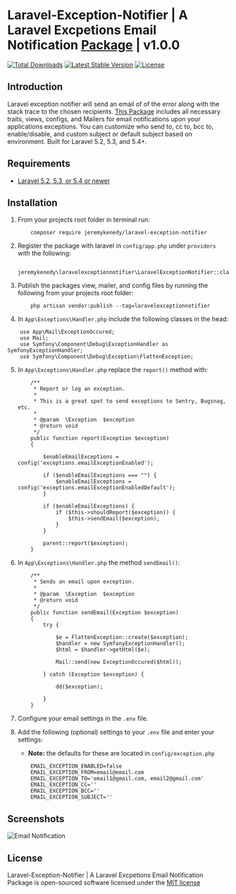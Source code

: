 # Laravel-Exception-Notifier | A Laravel Excpetions Email Notification [Package](https://packagist.org/packages/jeremykenedy/laravel-exception-notifier) | v1.0.0

[![Total Downloads](https://poser.pugx.org/jeremykenedy/laravel-exception-notifier/d/total.svg)](https://packagist.org/packages/jeremykenedy/laravel-exception-notifier)
[![Latest Stable Version](https://poser.pugx.org/jeremykenedy/laravel-exception-notifier/v/stable.svg)](https://packagist.org/packages/jeremykenedy/laravel-exception-notifier)
[![License](https://poser.pugx.org/jeremykenedy/laravel-exception-notifier/license.svg)](https://packagist.org/packages/jeremykenedy/laravel-exception-notifier)

## Introduction

Laravel exception notifier will send an email of of the error along with the stack trace to the chosen recipients. [This Package](https://packagist.org/packages/jeremykenedy/laravel-exception-notifier) includes all necessary traits, views, configs, and Mailers for email notifications upon your applications exceptions. You can customize who send to, cc to, bcc to, enable/disable, and custom subject or default subject based on environment. Built for Laravel 5.2, 5.3, and 5.4+.

## Requirements

* [Laravel 5.2, 5.3, or 5.4 or newer](https://laravel.com/docs/installation)

## Installation

1. From your projects root folder in terminal run:

    ```
        composer require jeremykenedy/laravel-exception-notifier
    ```

2. Register the package with laravel in `config/app.php` under `providers` with the following:

   ```
      jeremykenedy\laravelexceptionnotifier\LaravelExceptionNotifier::class,
   ```

3. Publish the packages view, mailer, and config files by running the following from your projects root folder:

    ```
        php artisan vendor:publish --tag=laravelexceptionnotifier
    ```

4. In `App\Exceptions\Handler.php` include the following classes in the head:

```
    use App\Mail\ExceptionOccured;
    use Mail;
    use Symfony\Component\Debug\ExceptionHandler as SymfonyExceptionHandler;
    use Symfony\Component\Debug\Exception\FlattenException;
```

5. In `App\Exceptions\Handler.php` replace the `report()` method with:

    ```
        /**
         * Report or log an exception.
         *
         * This is a great spot to send exceptions to Sentry, Bugsnag, etc.
         *
         * @param  \Exception  $exception
         * @return void
         */
        public function report(Exception $exception)
        {

            $enableEmailExceptions = config('exceptions.emailExceptionEnabled');

            if ($enableEmailExceptions === "") {
                $enableEmailExceptions = config('exceptions.emailExceptionEnabledDefault');
            }

            if ($enableEmailExceptions) {
                if ($this->shouldReport($exception)) {
                    $this->sendEmail($exception);
                }
            }

            parent::report($exception);
        }
    ```

6. In `App\Exceptions\Handler.php` the method `sendEmail()`:

    ```
        /**
         * Sends an email upon exception.
         *
         * @param  \Exception  $exception
         * @return void
         */
        public function sendEmail(Exception $exception)
        {
            try {

                $e = FlattenException::create($exception);
                $handler = new SymfonyExceptionHandler();
                $html = $handler->getHtml($e);

                Mail::send(new ExceptionOccured($html));

            } catch (Exception $exception) {

                dd($exception);

            }
        }
    ```

7. Configure your email settings in the `.env` file.

8. Add the following (optional) settings to your `.env` file and enter your settings:

    * **Note:** the defaults for these are located in `config/exception.php`

    ```
        EMAIL_EXCEPTION_ENABLED=false
        EMAIL_EXCEPTION_FROM=email@email.com
        EMAIL_EXCEPTION_TO='email1@gmail.com, email2@gmail.com'
        EMAIL_EXCEPTION_CC=''
        EMAIL_EXCEPTION_BCC=''
        EMAIL_EXCEPTION_SUBJECT=''
    ```

## Screenshots

![Email Notification](https://s3-us-west-2.amazonaws.com/github-project-images/laravel-exception-notifier/exception-error-email-min.jpeg)

## License

Laravel-Exception-Notifier | A Laravel Excpetions Email Notification Package is open-sourced software licensed under the [MIT license](http://opensource.org/licenses/MIT)